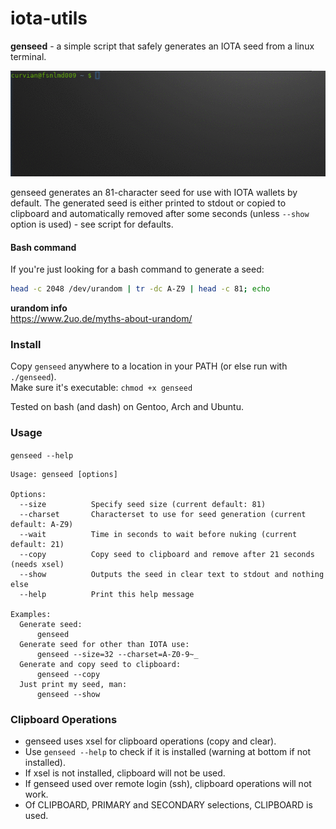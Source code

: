 # iota-utils
**genseed** - a simple script that safely generates an IOTA seed from a linux terminal.  


![GitHub Logo](example.gif)


genseed generates an 81-character seed for use with IOTA wallets by default. The generated 
seed is either printed to stdout or copied to clipboard and automatically removed after some 
seconds (unless `--show` option is used) 
\- see script for defaults.


#### Bash command
If you're just looking for a bash command to generate a seed:    

```bash
head -c 2048 /dev/urandom | tr -dc A-Z9 | head -c 81; echo
```  

**urandom info**  
https://www.2uo.de/myths-about-urandom/


### Install
Copy `genseed` anywhere to a location in your PATH (or else run with `./genseed`).  
Make sure it's executable: `chmod +x genseed`   

Tested on bash (and dash) on Gentoo, Arch and Ubuntu.  
 

### Usage

`genseed --help`  


```
Usage: genseed [options]

Options:
  --size          Specify seed size (current default: 81)
  --charset       Characterset to use for seed generation (current default: A-Z9)
  --wait          Time in seconds to wait before nuking (current default: 21)
  --copy          Copy seed to clipboard and remove after 21 seconds (needs xsel)
  --show          Outputs the seed in clear text to stdout and nothing else
  --help          Print this help message

Examples:
  Generate seed:
      genseed
  Generate seed for other than IOTA use:
      genseed --size=32 --charset=A-Z0-9~_
  Generate and copy seed to clipboard:
      genseed --copy
  Just print my seed, man:
      genseed --show

```



### Clipboard Operations  
 - genseed uses xsel for clipboard operations (copy and clear).
 - Use `genseed --help` to check if it is installed (warning at bottom if not installed).
 - If xsel is not installed, clipboard will not be used.
 - If genseed used over remote login (ssh), clipboard operations will not work.
 - Of CLIPBOARD, PRIMARY and SECONDARY selections, CLIPBOARD is used.

